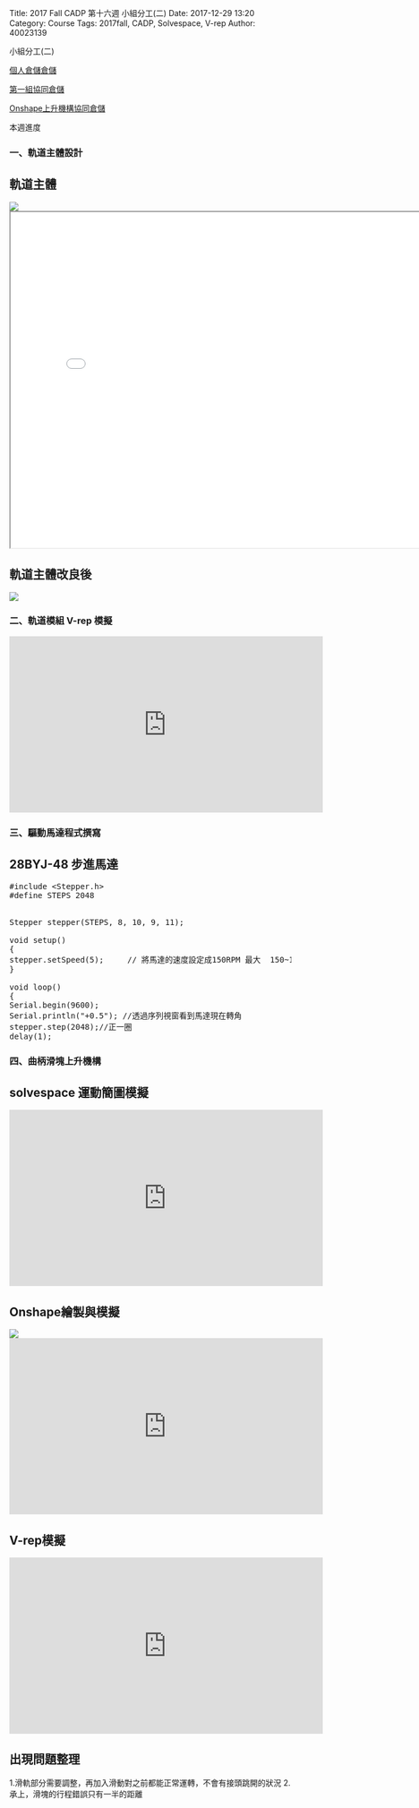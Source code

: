 Title: 2017 Fall CADP 第十六週  小組分工(二)
Date: 2017-12-29 13:20
Category: Course
Tags: 2017fall, CADP, Solvespace, V-rep
Author: 40023139


小組分工(二)

<!-- PELICAN_END_SUMMARY -->


<a href="https://github.com/40023139/40023139_finalproject">個人倉儲倉儲</a>

<a href="https://github.com/s40523210/bg1_cadp_finalproject">第一組協同倉儲</a>

<a href="https://cad.onshape.com/documents/08e7fc9f43d856d66ff5a661/w/6e8d0674c911f1123dd3a26d/e/76e38414d220390a04095d03">Onshape上升機構協同倉儲</a>

本週進度

<h3>一、軌道主體設計</h3>

<h2>軌道主體</h2>

<img src="../data/images/marble/SLDWORKS_2017-12-22_14-34-12.png">

<iframe src="./../data/stlviewer/viewstl.html?src=./../project/STL/track.stl" width="800" height="600"></iframe>

<h2>軌道主體改良後</h2>

<img src="../data/images/marble/trick.png">


<h3>二、軌道模組 V-rep 模擬 </h3>

<iframe width="560" height="315" src="https://www.youtube.com/embed/WOKI-qp25FQ" frameborder="0" gesture="media" allow="encrypted-media" allowfullscreen></iframe>

<h3>三、驅動馬達程式撰寫</h3>

<h2>28BYJ-48 步進馬達</h2>

<pre class="brush: c">
#include &lt;Stepper.h&gt;
#define STEPS 2048


Stepper stepper(STEPS, 8, 10, 9, 11);

void setup()
{
stepper.setSpeed(5);     // 將馬達的速度設定成150RPM 最大  150~160
}

void loop()
{
Serial.begin(9600);
Serial.println("+0.5"); //透過序列視窗看到馬達現在轉角
stepper.step(2048);//正一圈
delay(1);
</pre>


<h3>四、曲柄滑塊上升機構</h3>

<h2>solvespace 運動簡圖模擬</h2>
<iframe width="560" height="315" src="https://www.youtube.com/embed/pZ_u1j2QTPM" frameborder="0" gesture="media" allow="encrypted-media" allowfullscreen></iframe>

<h2>Onshape繪製與模擬</h2>
<img src="../data/images/marble/onshape6link.png">
<iframe width="560" height="315" src="https://www.youtube.com/embed/Rufa_Z-gLic" frameborder="0" gesture="media" allow="encrypted-media" allowfullscreen></iframe>

<h2>V-rep模擬</h2>

<iframe width="560" height="315" src="https://www.youtube.com/embed/3mNpb95haaA" frameborder="0" gesture="media" allow="encrypted-media" allowfullscreen></iframe>

<h2>出現問題整理</h2>

1.滑軌部分需要調整，再加入滑動對之前都能正常運轉，不會有接頭跳開的狀況
2.承上，滑塊的行程錯誤只有一半的距離
















